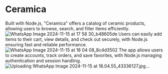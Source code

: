 # Ceramica
Built with Node.js, "Ceramica" offers a catalog of ceramic products, allowing users to browse, search, and filter items efficiently.
![WhatsApp Image 2024-11-15 at 17 58 30_b48605de](https://github.com/user-attachments/assets/c7293f81-65fb-4496-b3bc-a131d02848e4)
Users can easily add items to their cart, view details, and check out
securely, with Node.js ensuring fast and reliable performance.
![WhatsApp Image 2024-11-15 at 18 04 08_8c4d3502](https://github.com/user-attachments/assets/e1f5d04b-d525-4cf1-b34d-b778378087c7)
The app allows users to create accounts, track orders, and save
favorites, with Node.js managing authentication and session handling.
![Uploading WhatsApp Image 2024-11-15 at 18.04.55_43336127.jpg…]()
